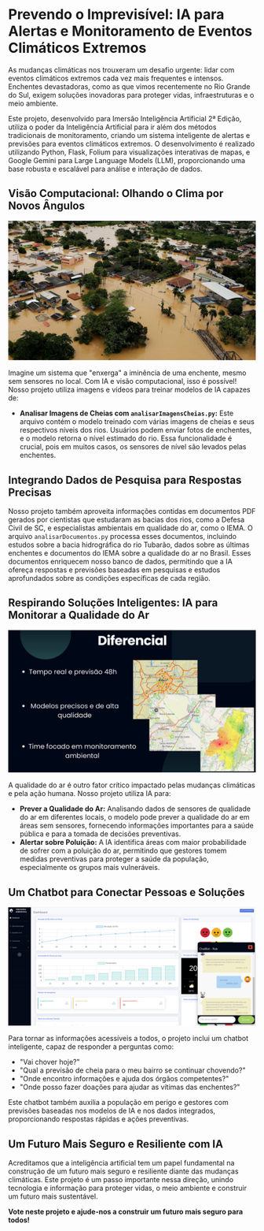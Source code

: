 # Prevendo o Imprevisível: IA para Alertas e Monitoramento de Eventos Climáticos Extremos

As mudanças climáticas nos trouxeram um desafio urgente: lidar com eventos climáticos extremos cada vez mais frequentes e intensos. Enchentes devastadoras, como as que vimos recentemente no Rio Grande do Sul, exigem soluções inovadoras para proteger vidas, infraestruturas e o meio ambiente.

Este projeto, desenvolvido para Imersão Inteligência Artificial 2ª Edição, utiliza o poder da Inteligência Artificial para ir além dos métodos tradicionais de monitoramento, criando um sistema inteligente de alertas e previsões para eventos climáticos extremos. O desenvolvimento é realizado utilizando Python, Flask, Folium para visualizações interativas de mapas, e Google Gemini para Large Language Models (LLM), proporcionando uma base robusta e escalável para análise e interação de dados.

## Visão Computacional: Olhando o Clima por Novos Ângulos

![descrição da imagem](imagens/enchentes-caracteristicas-causas-e-impacto-socio-ambiental-2.jpg)

Imagine um sistema que "enxerga" a iminência de uma enchente, mesmo sem sensores no local. Com IA e visão computacional, isso é possível! Nosso projeto utiliza imagens e vídeos para treinar modelos de IA capazes de:

- **Analisar Imagens de Cheias com `analisarImagensCheias.py`:** Este arquivo contém o modelo treinado com várias imagens de cheias e seus respectivos níveis dos rios. Usuários podem enviar fotos de enchentes, e o modelo retorna o nível estimado do rio. Essa funcionalidade é crucial, pois em muitos casos, os sensores de nível são levados pelas enchentes.

## Integrando Dados de Pesquisa para Respostas Precisas

Nosso projeto também aproveita informações contidas em documentos PDF gerados por cientistas que estudaram as bacias dos rios, como a Defesa Civil de SC, e especialistas ambientais em qualidade do ar, como o IEMA. O arquivo `analisarDocumentos.py` processa esses documentos, incluindo estudos sobre a bacia hidrográfica do rio Tubarão, dados sobre as últimas enchentes e documentos do IEMA sobre a qualidade do ar no Brasil. Esses documentos enriquecem nosso banco de dados, permitindo que a IA ofereça respostas e previsões baseadas em pesquisas e estudos aprofundados sobre as condições específicas de cada região.

## Respirando Soluções Inteligentes: IA para Monitorar a Qualidade do Ar

![Verifique a evolução que podemos chegar ao exibir uma grade de calor com a previsão em um mapa](imagens/chatbot.jpg)

A qualidade do ar é outro fator crítico impactado pelas mudanças climáticas e pela ação humana. Nosso projeto utiliza IA para:

- **Prever a Qualidade do Ar:** Analisando dados de sensores de qualidade do ar em diferentes locais, o modelo pode prever a qualidade do ar em áreas sem sensores, fornecendo informações importantes para a saúde pública e para a tomada de decisões preventivas.
- **Alertar sobre Poluição:** A IA identifica áreas com maior probabilidade de sofrer com a poluição do ar, permitindo que gestores tomem medidas preventivas para proteger a saúde da população, especialmente os grupos mais vulneráveis.

## Um Chatbot para Conectar Pessoas e Soluções

![Nosso chatbot Rob](imagens/chatbotRob.jpg)

Para tornar as informações acessíveis a todos, o projeto inclui um chatbot inteligente, capaz de responder a perguntas como:

- "Vai chover hoje?"
- "Qual a previsão de cheia para o meu bairro se continuar chovendo?"
- "Onde encontro informações e ajuda dos órgãos competentes?"
- "Onde posso fazer doações para ajudar as vítimas das enchentes?"

Este chatbot também auxilia a população em perigo e gestores com previsões baseadas nos modelos de IA e nos dados integrados, proporcionando respostas rápidas e ações preventivas.

## Um Futuro Mais Seguro e Resiliente com IA

Acreditamos que a inteligência artificial tem um papel fundamental na construção de um futuro mais seguro e resiliente diante das mudanças climáticas. Este projeto é um passo importante nessa direção, unindo tecnologia e informação para proteger vidas, o meio ambiente e construir um futuro mais sustentável.

**Vote neste projeto e ajude-nos a construir um futuro mais seguro para todos!**

